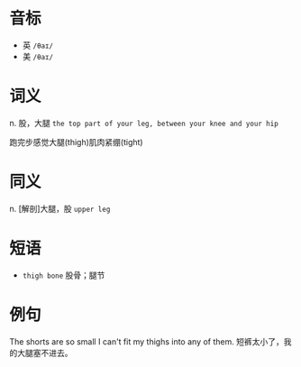 # 音标

- 英 `/θaɪ/`
- 美 `/θaɪ/`

# 词义

n. 股，大腿
`the top part of your leg, between your knee and your hip`



跑完步感觉大腿(thigh)肌肉紧绷(tight)

# 同义

n. [解剖]大腿，股
`upper leg`

# 短语

- `thigh bone` 股骨；腿节

# 例句

The shorts are so small I can't fit my thighs into any of them.
短裤太小了，我的大腿塞不进去。



